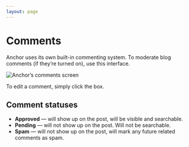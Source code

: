 ```yaml
---
layout: page
---
```


# Comments

Anchor uses its own built-in commenting system. To moderate blog comments (if
they’re turned on), use this interface.

<span class="screenshot">![Anchor’s comments screen](/screenshots/comments.png)</span>

To edit a comment, simply click the box.

## Comment statuses

- **Approved** — will show up on the post, will be visible and searchable.
- **Pending** — will not show up on the post. Will not be searchable.
- **Spam** — will not show up on the post, will mark any future related
  comments as spam.
